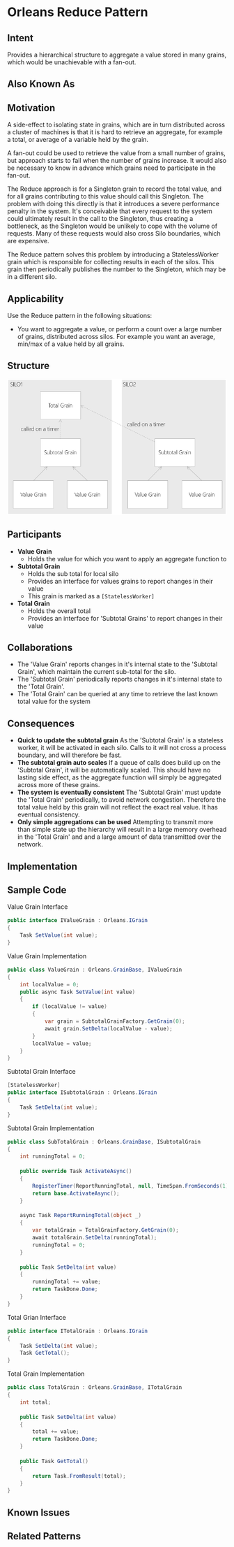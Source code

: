 # Orleans Reduce Pattern

## Intent

Provides a hierarchical structure to aggregate a value stored in many grains, which would be unachievable with a fan-out.

## Also Known As

## Motivation

A side-effect to isolating state in grains, which are in turn distributed across a cluster of machines is that it is hard to retrieve an aggregate, for example a total, or average of a variable held by the grain.

A fan-out could be used to retrieve the value from a small number of grains, but approach starts to fail when the number of grains increase. It would also be necessary to know in advance which grains need to participate in the fan-out.

The Reduce approach is for a Singleton grain to record the total value, and for all grains contributing to this value should call this Singleton. The problem with doing this directly is that it introduces a severe performance penalty in the system. It's conceivable that every request to the system could ultimately result in the call to the Singleton, thus creating a bottleneck, as the Singleton would be unlikely to cope with the volume of requests. Many of these requests would also cross Silo boundaries, which are expensive.

The Reduce pattern solves this problem by introducing a StatelessWorker grain which is responsible for collecting results in each of the silos. This grain then periodically publishes the number to the Singleton, which may be in a different silo.

## Applicability

Use the Reduce pattern in the following situations:

* You want to aggregate a value, or perform a count over a large number of grains, distributed across silos. For example you want an average, min/max of a value held by all grains.

## Structure

![reduce structure diagram](images/reduce-structure.png)

## Participants

* __Value Grain__
  * Holds the value for which you want to apply an aggregate function to
* __Subtotal Grain__
  * Holds the sub total for local silo
  * Provides an interface for values grains to report changes in their value
  * This grain is marked as a `[StatelessWorker]`
* __Total Grain__
  * Holds the overall total
  * Provides an interface for 'Subtotal Grains' to report changes in their value

## Collaborations

* The 'Value Grain' reports changes in it's internal state to the 'Subtotal Grain', which maintain the current sub-total for the silo.
* The 'Subtotal Grain' periodically reports changes in it's internal state to the 'Total Grain'. 
* The 'Total Grain' can be queried at any time to retrieve the last known total value for the system

## Consequences

* __Quick to update the subtotal grain__ As the 'Subtotal Grain' is a stateless worker, it will be activated in each silo. Calls to it will not cross a process boundary, and will therefore be fast.
* __The subtotal grain auto scales__ If a queue of calls does build up on the 'Subtotal Grain', it will be automatically scaled. This should have no lasting side effect, as the aggregate function will simply be aggregated across more of these grains.
* __The system is eventually consistent__ The 'Subtotal Grain' must update the 'Total Grain' periodically, to avoid network congestion. Therefore the total value held by this grain will not reflect the exact real value. It has eventual consistency.
* __Only simple aggregations can be used__ Attempting to transmit more than simple state up the hierarchy will result in a large memory overhead in the 'Total Grain' and and a large amount of data transmitted over the network.

## Implementation

## Sample Code

Value Grain Interface

```cs
public interface IValueGrain : Orleans.IGrain
{
    Task SetValue(int value);
}
```

Value Grain Implementation

```cs
public class ValueGrain : Orleans.GrainBase, IValueGrain
{
    int localValue = 0;
    public async Task SetValue(int value)
    {
        if (localValue != value)
        {
            var grain = SubtotalGrainFactory.GetGrain(0);
            await grain.SetDelta(localValue - value);
        }
        localValue = value;
    }
}
```

Subtotal Grain Interface

```cs
[StatelessWorker]
public interface ISubtotalGrain : Orleans.IGrain
{
    Task SetDelta(int value);
}
```

Subtotal Grain Implementation

```cs
public class SubTotalGrain : Orleans.GrainBase, ISubtotalGrain
{
    int runningTotal = 0;

    public override Task ActivateAsync()
    {
        RegisterTimer(ReportRunningTotal, null, TimeSpan.FromSeconds(1), TimeSpan.FromSeconds(1));
        return base.ActivateAsync();
    }

    async Task ReportRunningTotal(object _)
    {
        var totalGrain = TotalGrainFactory.GetGrain(0);
        await totalGrain.SetDelta(runningTotal);
        runningTotal = 0;
    }

    public Task SetDelta(int value)
    {
        runningTotal += value;
        return TaskDone.Done;
    }
}
```

Total Grian Interface

```cs
public interface ITotalGrain : Orleans.IGrain
{
    Task SetDelta(int value);
    Task GetTotal();
}
```

Total Grain Implementation

```cs
public class TotalGrain : Orleans.GrainBase, ITotalGrain
{
    int total;

    public Task SetDelta(int value)
    {
        total += value;
        return TaskDone.Done;
    }

    public Task GetTotal()
    {
        return Task.FromResult(total);
    }
}
```

## Known Issues

## Related Patterns

